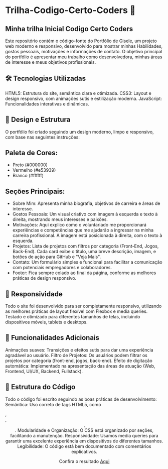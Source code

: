 # Trilha-Codigo-Certo-Coders 🌟
## Minha trilha Inicial Codigo Certo Coders

Este repositório contém o código-fonte do Portfólio de Gisele, um projeto web moderno e responsivo, desenvolvido para mostrar minhas Habilidades, gostos pessoais, motivações e informações de contato. O objetivo principal do portfólio é apresentar meu trabalho como desenvolvedora, minhas áreas de interesse e meus objetivos profissionais.

## 🛠 Tecnologias Utilizadas
HTML5: Estrutura do site, semântica clara e otimizada.
CSS3: Layout e design responsivo, com animações sutis e estilização moderna.
JavaScript: Funcionalidades interativas e dinâmicas.

## 🎨 Design e Estrutura
O portfólio foi criado seguindo um design moderno, limpo e responsivo, com base nas seguintes instruções:

## Paleta de Cores:
* Preto (#000000)
* Vermelho (#e53939)
* Branco (#ffffff)

## Seções Principais:

* Sobre Mim: Apresenta minha biografia, objetivos de carreira e áreas de interesse.
* Gostos Pessoais: Um visual criativo com imagem à esquerda e texto à direita, mostrando meus interesses e paixões.
* Motivações: Aqui explico como o voluntariado me proporcionará experiências e competências que me ajudarão a ingressar na minha carreira profissional. A imagem está posicionada à direita, com o texto à esquerda.
* Projetos: Lista de projetos com filtros por categoria (Front-End, Jogos, Back-End). Cada card exibe o título, uma breve descrição, imagem, e botões de ação para GitHub e "Veja Mais".
* Contato: Um formulário simples e funcional para facilitar a comunicação com potenciais empregadores e colaboradores.
* Footer: Fica sempre colado ao final da página, conforme as melhores práticas de design responsivo.

## 📐 Responsividade
Todo o site foi desenvolvido para ser completamente responsivo, utilizando as melhores práticas de layout flexível com Flexbox e media queries. Testado e otimizado para diferentes tamanhos de telas, incluindo dispositivos móveis, tablets e desktops.

## 🎯 Funcionalidades Adicionais
Animações suaves: Transições e efeitos sutis para dar uma experiência agradável ao usuário.
Filtro de Projetos: Os usuários podem filtrar os projetos por categoria (front-end, jogos, back-end).
Efeito de digitação automática: Implementado na apresentação das áreas de atuação (Web, Frontend, UI/UX, Backend, Fullstack).

## 📝 Estrutura do Código
Todo o código foi escrito seguindo as boas práticas de desenvolvimento:
Semântica: Uso correto de tags HTML5, como <section>, <article>, <header>, <footer>.
Modularidade e Organização: O CSS está organizado por seções, facilitando a manutenção.
Responsividade: Usamos media queries para garantir uma excelente experiência em dispositivos de diferentes tamanhos.
Legibilidade: O código está bem documentado com comentários explicativos.

Confira o resultado [Aqui](https://delicate-panda-f9a902.netlify.app)

